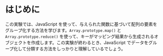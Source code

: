 # はじめに

この実験では、JavaScript を使って、与えられた関数に基づいて配列の要素をグループ化する方法を学びます。`Array.prototype.map()` と `Array.prototype.reduce()` を使って、キーがマッピング結果から生成されるオブジェクトを作成します。この実験が終わるとき、JavaScript でデータをグループ化して分類する方法をしっかりと理解しているでしょう。
